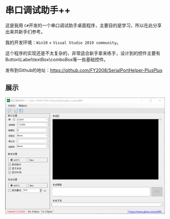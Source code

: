 # 串口调试助手++

这是我用 `C#`开发的一个串口调试助手桌面程序，主要目的是学习，所以在此分享出来共新手们参考。

我的开发环境：`Win10` + `Visual Studio 2019 community`。

这个程序的实现还是不太复杂的，非常适合新手拿来练手，设计到的控件主要有 Button\Label\textBox\comboBox等一些基础控件。

发布到Github的地址：https://github.com/FY2008/SerialPortHelper-PlusPlus

## 展示

![](./serial-tools.png)
